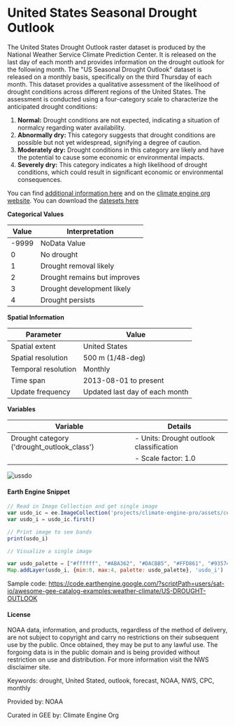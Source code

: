 # United States Seasonal Drought Outlook

The United States Drought Outlook raster dataset is produced by the National Weather Service Climate Prediction Center. It is released on the last day of each month and provides information on the drought outlook for the following month. The "US Seasonal Drought Outlook" dataset is released on a monthly basis, specifically on the third Thursday of each month. This dataset provides a qualitative assessment of the likelihood of drought conditions across different regions of the United States. The assessment is conducted using a four-category scale to characterize the anticipated drought conditions:

1. **Normal:** Drought conditions are not expected, indicating a situation of normalcy regarding water availability.
2. **Abnormally dry:** This category suggests that drought conditions are possible but not yet widespread, signifying a degree of caution.
3. **Moderately dry:** Drought conditions in this category are likely and have the potential to cause some economic or environmental impacts.
4. **Severely dry:** This category indicates a high likelihood of drought conditions, which could result in significant economic or environmental consequences.

You can find [additional information here](https://www.cpc.ncep.noaa.gov/products/expert_assessment/sdo_summary.php) and on the [climate engine org website](https://support.climateengine.org/article/90-us-drought). You can download the [datesets here](https://ftp.cpc.ncep.noaa.gov/GIS/droughtlook/)

**Categorical Values**

| Value    | Interpretation         |
|----------|------------------------|
| -9999    | NoData Value           |
| 0        | No drought            |
| 1        | Drought removal likely |
| 2        | Drought remains but improves |
| 3        | Drought development likely |
| 4        | Drought persists       |

**Spatial Information**

| Parameter            | Value                 |
|----------------------|-----------------------|
| Spatial extent       | United States         |
| Spatial resolution   | 500 m (1/48-deg)      |
| Temporal resolution  | Monthly               |
| Time span            | 2013-08-01 to present |
| Update frequency     | Updated last day of each month |

**Variables**

| Variable                | Details                          |
|-------------------------|----------------------------------|
| Drought category ('drought_outlook_class') | - Units: Drought outlook classification |
|                         | - Scale factor: 1.0                |

![ussdo](https://github.com/samapriya/awesome-gee-community-datasets/assets/6677629/cd354bfc-6e79-4ebe-a887-b068f1483b1e)

#### Earth Engine Snippet

```js
// Read in Image Collection and get single image
var usdo_ic = ee.ImageCollection('projects/climate-engine-pro/assets/ce-cpc-usdo-monthly')
var usdo_i = usdo_ic.first()

// Print image to see bands
print(usdo_i)

// Visualize a single image

var usdo_palette = ["#ffffff", "#ABA362", "#DACBB5", "#FFD861", "#935743"]
Map.addLayer(usdo_i, {min:0, max:4, palette: usdo_palette}, 'usdo_i')
```

Sample code: https://code.earthengine.google.com/?scriptPath=users/sat-io/awesome-gee-catalog-examples:weather-climate/US-DROUGHT-OUTLOOK

#### License
NOAA data, information, and products, regardless of the method of delivery, are not subject to copyright and carry no restrictions on their
subsequent use by the public. Once obtained, they may be put to any lawful use. The forgoing data is in the public domain and is being provided
without restriction on use and distribution. For more information visit the NWS disclaimer site.

Keywords: drought, United Stated, outlook, forecast, NOAA, NWS, CPC, monthly

Provided by: NOAA

Curated in GEE by: Climate Engine Org

